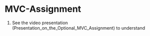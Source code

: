 # MVC-Assignment

1. See the video presentation (Presentation_on_the_Optional_MVC_Assignment) to understand
